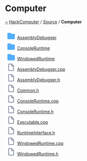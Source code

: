 <a id="computer"></a>
<h1>Computer</h1>
<a id="dir_4479486663a4778529d11e13439f4fef"></a>
<a href="https://github.com/CharlesCarley/HackComputer#~">~</a>
<a href="index.md#index">HackComputer</a>
<span class="inline-text">/</span>
<a href="dir_74389ed8173ad57b461b9d623a1f3867.md#source">Source</a>
<span class="inline-text">/</span>
<span class="bold-text"><b>Computer</b></span>
<br/>
<br/>
<div class="icon-link">
<img src="../images/folder.svg"/><a href="dir_1a1e975d6b218ee83e2a22c2d429e3f2.md#source-computer-assemblydebugger">AssemblyDebugger</a>
</div>
<div class="icon-link">
<img src="../images/folder.svg"/><a href="dir_c1ac6377a592712386db1fff90246135.md#source-computer-consoleruntime">ConsoleRuntime</a>
</div>
<div class="icon-link">
<img src="../images/folder.svg"/><a href="dir_527dece33baca601de1a6d32fca252e0.md#source-computer-windowedruntime">WindowedRuntime</a>
</div>
<span class="icon-list-item"><a href="https://github.com/CharlesCarley/HackComputer/blob/master/Source/Computer/AssemblyDebugger.cpp#L1" class="icon-list-item"><img src="../images/file.svg" class="icon-list-item"/><span class="icon-list-item">AssemblyDebugger.cpp</span>
</a>
</span>
<br/>
<span class="icon-list-item"><a href="https://github.com/CharlesCarley/HackComputer/blob/master/Source/Computer/AssemblyDebugger.h#L1" class="icon-list-item"><img src="../images/file.svg" class="icon-list-item"/><span class="icon-list-item">AssemblyDebugger.h</span>
</a>
</span>
<br/>
<span class="icon-list-item"><a href="https://github.com/CharlesCarley/HackComputer/blob/master/Source/Computer/Common.h#L1" class="icon-list-item"><img src="../images/file.svg" class="icon-list-item"/><span class="icon-list-item">Common.h</span>
</a>
</span>
<br/>
<span class="icon-list-item"><a href="https://github.com/CharlesCarley/HackComputer/blob/master/Source/Computer/ConsoleRuntime.cpp#L1" class="icon-list-item"><img src="../images/file.svg" class="icon-list-item"/><span class="icon-list-item">ConsoleRuntime.cpp</span>
</a>
</span>
<br/>
<span class="icon-list-item"><a href="https://github.com/CharlesCarley/HackComputer/blob/master/Source/Computer/ConsoleRuntime.h#L1" class="icon-list-item"><img src="../images/file.svg" class="icon-list-item"/><span class="icon-list-item">ConsoleRuntime.h</span>
</a>
</span>
<br/>
<span class="icon-list-item"><a href="https://github.com/CharlesCarley/HackComputer/blob/master/Source/Computer/Executable.cpp#L1" class="icon-list-item"><img src="../images/file.svg" class="icon-list-item"/><span class="icon-list-item">Executable.cpp</span>
</a>
</span>
<br/>
<span class="icon-list-item"><a href="https://github.com/CharlesCarley/HackComputer/blob/master/Source/Computer/RuntimeInterface.h#L1" class="icon-list-item"><img src="../images/file.svg" class="icon-list-item"/><span class="icon-list-item">RuntimeInterface.h</span>
</a>
</span>
<br/>
<span class="icon-list-item"><a href="https://github.com/CharlesCarley/HackComputer/blob/master/Source/Computer/WindowedRuntime.cpp#L1" class="icon-list-item"><img src="../images/file.svg" class="icon-list-item"/><span class="icon-list-item">WindowedRuntime.cpp</span>
</a>
</span>
<br/>
<span class="icon-list-item"><a href="https://github.com/CharlesCarley/HackComputer/blob/master/Source/Computer/WindowedRuntime.h#L1" class="icon-list-item"><img src="../images/file.svg" class="icon-list-item"/><span class="icon-list-item">WindowedRuntime.h</span>
</a>
</span>
<br/>
</div>
</div>
</body>
</html>
